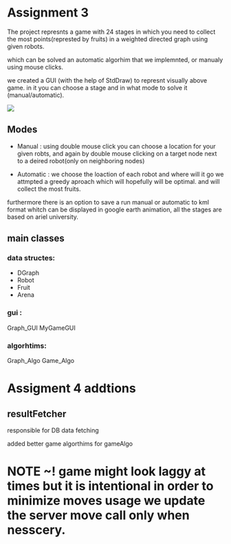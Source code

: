 # Assignment 3
The project represnts a game with 24 stages in which you need to collect the most points(represted by fruits) in a weighted directed graph using
given robots.

which can be solved an automatic algorhim that we implemnted, or manualy using mouse clicks.

we created a GUI (with the help of StdDraw) to represnt visually above game. in it you can choose a stage and in what mode to solve it 
(manual/automatic).


![](https://user-images.githubusercontent.com/37403170/72686488-1a907380-3afe-11ea-968d-7d659edfe8fa.png)


## Modes
- Manual : using double mouse click you can choose a location for your given robts, 
and again by double mouse clicking on a target node next to a deired robot(only on neighboring nodes) 

- Automatic : we choose the loaction of each robot and where will it go we attmpted a greedy aproach which will hopefully will be optimal.
and will collect the most fruits.

furthermore there is an option to save a run manual or automatic to kml format whitch can be displayed in google earth animation, 
all the stages are based on ariel university.

## main classes
### data structes:
- DGraph
- Robot
- Fruit
- Arena
### gui :
Graph_GUI
MyGameGUI
### algorhtims:
Graph_Algo
Game_Algo

# Assigment 4 addtions
## resultFetcher
responsible for DB data fetching

added better game algorthims for gameAlgo

# NOTE ~! game might look laggy at times but it is intentional in order to minimize moves usage we update the server move call only when nesscery.
